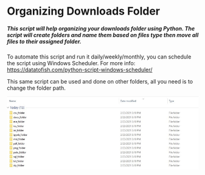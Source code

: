 # Organizing Downloads Folder

##### This script will help organizing your downloads folder using Python. The script will create folders and name them based on files type then move all files to their assigned folder.

To automate this script and run it daily/weekly/monthly, you can schedule the script using Windows Scheduler. For more info: https://datatofish.com/python-script-windows-scheduler/

This same script can be used and done on other folders, all you need is to change the folder path. 

![image](images/downloads_folder_ss.jpg)




